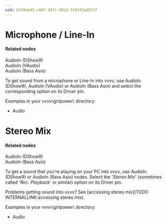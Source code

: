 ```yaml
---
uid: b7494a45-c60f-48fc-80a1-fe8343ad5f37
---
```


# Microphone / Line-In

#### Related nodes
<span class="node">AudioIn (DShow9)</span>  
AudioIn (VAudio)  
<span class="node">AudioIn (Bass Asio)</span>  


To get sound from a microphone or Line-In into vvvv, use <span class="node">AudioIn (DShow9)</span>, AudioIn (VAudio) or <span class="node">AudioIn (Bass Asio)</span> and select the corresponding option on its <span class="pin">Driver</span> pin.  

Examples in your vvvv\girlpower\ directory:  
* Audio  



# Stereo Mix

#### Related nodes
<span class="node">AudioIn (DShow9)</span>  
<span class="node">AudioIn (Bass Asio)</span>  


To get a sound that you're playing on your PC into vvvv, use <span class="node">AudioIn (DShow9)</span> or <span class="node">AudioIn (Bass Asio)</span> nodes. Select the *'Stereo Mix*' (sometimes called *'Rec. Playback*' or similar) option on its <span class="pin">Driver</span> pin.  

Problems getting sound into vvvv? See [accessing stereo mix](TODO INTERNALLINK:accessing stereo mix).  

Examples in your vvvv\girlpower\ directory:  
* Audio  

